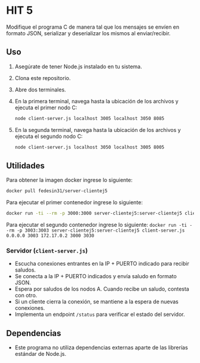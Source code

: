 # HIT 5

Modifique el programa C de manera tal que los mensajes se envíen en formato JSON, serializar y deserializar los mismos al enviar/recibir.

## Uso

1. Asegúrate de tener Node.js instalado en tu sistema.
2. Clona este repositorio.
3. Abre dos terminales.
4. En la primera terminal, navega hasta la ubicación de los archivos y ejecuta el primer nodo C:

    ```bash
    node client-server.js localhost 3005 localhost 3050 8085
    ```

5. En la segunda terminal, navega hasta la ubicación de los archivos y ejecuta el segundo nodo C:

    ```bash
    node client-server.js localhost 3050 localhost 3005 8005
    ```

## Utilidades

Para obtener la imagen docker ingrese lo siguiente:

```bash
docker pull fedesin31/server-clientej5
```

Para ejecutar el primer contenedor ingrese lo siguiente:

```bash
docker run -ti --rm -p 3000:3000 server-clientej5:server-clientej5 client-server.js 0.0.0.0 3000 172.17.0.3 3003 3030
```

Para ejecutar el segundo contenedor ingrese lo siguiente:
`docker run -ti --rm -p 3003:3003 server-clientej5:server-clientej5 client-server.js 0.0.0.0 3003 172.17.0.2 3000 3030`

### Servidor (`client-server.js`)

-   Escucha conexiones entrantes en la IP + PUERTO indicado para recibir saludos.
-   Se conecta a la IP + PUERTO indicados y envía saludo en formato JSON.
-   Espera por saludos de los nodos A. Cuando recibe un saludo, contesta con otro.
-   Si un cliente cierra la conexión, se mantiene a la espera de nuevas conexiones.
-   Implementa un endpoint `/status` para verificar el estado del servidor.

## Dependencias

-   Este programa no utiliza dependencias externas aparte de las librerías estándar de Node.js.
